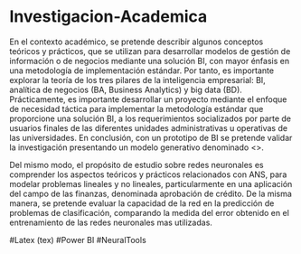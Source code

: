 # Investigacion-Academica
En el contexto académico, se pretende describir algunos conceptos teóricos y prácticos, que se utilizan para desarrollar modelos de gestión 
de información o de negocios mediante una solución BI, con mayor énfasis en una metodología de implementación estándar. Por tanto, es importante
explorar la teoría de los tres pilares de la inteligencia empresarial: BI, analítica de negocios (BA, Business Analytics) y big data (BD). 
Prácticamente, es importante desarrollar un proyecto mediante el enfoque de necesidad táctica para implementar la metodología estándar que proporcione 
una solución BI, a los requerimientos socializados por parte de usuarios finales de las diferentes unidades administrativas u operativas de las universidades. 
En conclusión, con un prototipo de BI se pretende validar la investigación presentando un modelo generativo denominado <<cuadro de mando universitario>>.

  
Del mismo modo, el propósito de estudio sobre redes neuronales es comprender los aspectos teóricos y prácticos relacionados con ANS, para modelar problemas lineales y no lineales, particularmente en una aplicación del campo de las finanzas, denominada aprobación de crédito. De la misma manera, se pretende evaluar la capacidad de la red en la predicción de problemas de clasificación, comparando la medida del error obtenido en el entrenamiento de las redes neuronales mas utilizadas.
  
  
  #Latex (tex)
  #Power BI
  #NeuralTools
